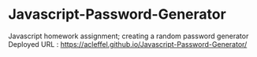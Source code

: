 # Javascript-Password-Generator
Javascript homework assignment; creating a random password generator 
Deployed URL : https://acleffel.github.io/Javascript-Password-Generator/
